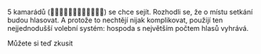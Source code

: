 

5 kamarádů (🧔🏽‍👩🏻‍🦰👨🏽‍🦳👨🏻👱🏼) se chce sejít. Rozhodli se, že o místu setkání budou hlasovat. A protože to nechtějí nijak komplikovat, použijí ten nejjednodušší volební systém: hospoda s největším počtem hlasů vyhrává.

Můžete si teď zkusit 
